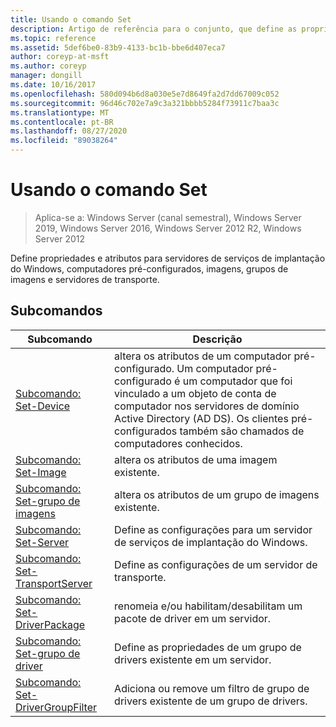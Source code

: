 ```yaml
---
title: Usando o comando Set
description: Artigo de referência para o conjunto, que define as propriedades e os atributos dos servidores de serviços de implantação do Windows, computadores pré-configurados, imagens, grupos de imagens e servidores de transporte.
ms.topic: reference
ms.assetid: 5def6be0-83b9-4133-bc1b-bbe6d407eca7
author: coreyp-at-msft
ms.author: coreyp
manager: dongill
ms.date: 10/16/2017
ms.openlocfilehash: 580d094b6d8a030e5e7d8649fa2d7dd67009c052
ms.sourcegitcommit: 96d46c702e7a9c3a321bbbb5284f73911c7baa3c
ms.translationtype: MT
ms.contentlocale: pt-BR
ms.lasthandoff: 08/27/2020
ms.locfileid: "89038264"
---
```

# <a name="using-the-set-command"></a>Usando o comando Set

> Aplica-se a: Windows Server (canal semestral), Windows Server 2019, Windows Server 2016, Windows Server 2012 R2, Windows Server 2012

Define propriedades e atributos para servidores de serviços de implantação do Windows, computadores pré-configurados, imagens, grupos de imagens e servidores de transporte.

## <a name="subcommands"></a>Subcomandos
|Subcomando|Descrição|
|-------|--------|
|[Subcomando: Set-Device](subcommand-set-device.md)|altera os atributos de um computador pré-configurado. Um computador pré-configurado é um computador que foi vinculado a um objeto de conta de computador nos servidores de domínio Active Directory (AD DS). Os clientes pré-configurados também são chamados de computadores conhecidos.|
|[Subcomando: Set-Image](subcommand-set-image.md)|altera os atributos de uma imagem existente.|
|[Subcomando: Set-grupo de imagens](subcommand-set-imagegroup.md)|altera os atributos de um grupo de imagens existente.|
|[Subcomando: Set-Server](subcommand-set-server.md)|Define as configurações para um servidor de serviços de implantação do Windows.|
|[Subcomando: Set-TransportServer](subcommand-set-transportserver.md)|Define as configurações de um servidor de transporte.|
|[Subcomando: Set-DriverPackage](subcommand-set-driverpackage.md)|renomeia e/ou habilitam/desabilitam um pacote de driver em um servidor.|
|[Subcomando: Set-grupo de driver](subcommand-set-drivergroup.md)|Define as propriedades de um grupo de drivers existente em um servidor.|
|[Subcomando: Set-DriverGroupFilter](subcommand-set-drivergroupfilter.md)|Adiciona ou remove um filtro de grupo de drivers existente de um grupo de drivers.|
